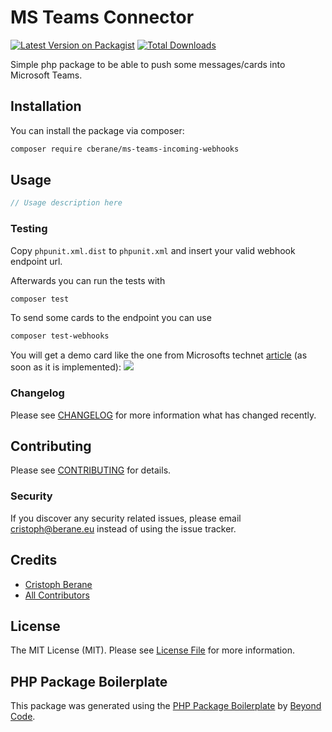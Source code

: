 # MS Teams Connector

[![Latest Version on Packagist](https://img.shields.io/packagist/v/cberane/ms-teams-incoming-webhooks.svg?style=flat-square)](https://packagist.org/packages/cberane/ms-teams-connector)
[![Total Downloads](https://img.shields.io/packagist/dt/cberane/ms-teams-incoming-webhooks.svg?style=flat-square)](https://packagist.org/packages/cberane/ms-teams-connector)

Simple php package to be able to push some messages/cards into Microsoft Teams.

## Installation

You can install the package via composer:

```bash
composer require cberane/ms-teams-incoming-webhooks
```

## Usage

```php
// Usage description here
```

### Testing

Copy `phpunit.xml.dist` to `phpunit.xml` and insert your valid webhook endpoint url.

Afterwards you can run the tests with

```bash
composer test
```

To send some cards to the endpoint you can use
```bash
composer test-webhooks
```

You will get a demo card like the one from Microsofts technet [article](https://docs.microsoft.com/en-us/microsoftteams/platform/webhooks-and-connectors/how-to/connectors-using?tabs=cURL#example-of-connector-message) 
(as soon as it is implemented): 
![](https://docs.microsoft.com/en-us/microsoftteams/platform/assets/images/connectorcard.png)

### Changelog

Please see [CHANGELOG](CHANGELOG.md) for more information what has changed recently.

## Contributing

Please see [CONTRIBUTING](CONTRIBUTING.md) for details.

### Security

If you discover any security related issues, please email cristoph@berane.eu instead of using the issue tracker.

## Credits

-   [Cristoph Berane](https://github.com/cberane)
-   [All Contributors](../../contributors)

## License

The MIT License (MIT). Please see [License File](LICENSE.md) for more information.

## PHP Package Boilerplate

This package was generated using the [PHP Package Boilerplate](https://laravelpackageboilerplate.com) by [Beyond Code](http://beyondco.de/).

